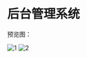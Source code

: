 # 后台管理系统

预览图：

![1](https://github.com/LiangKuan4451/mgmt/blob/main/src/assets/images/%E9%A6%96%E9%A1%B5.png?raw=true)
![2](https://github.com/LiangKuan4451/mgmt/blob/main/src/assets/images/%E7%B3%BB%E7%BB%9F%E7%95%8C%E9%9D%A2.png?raw=true)